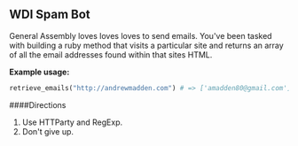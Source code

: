 ## WDI Spam Bot

General Assembly loves loves loves to send emails. You've been tasked with building a ruby method that visits a particular site and returns an array of all the email addresses found within that sites HTML.

__Example usage:__
```ruby
retrieve_emails("http://andrewmadden.com") # => ['amadden80@gmail.com']
```

####Directions

1. Use HTTParty and RegExp.
2. Don't give up.
